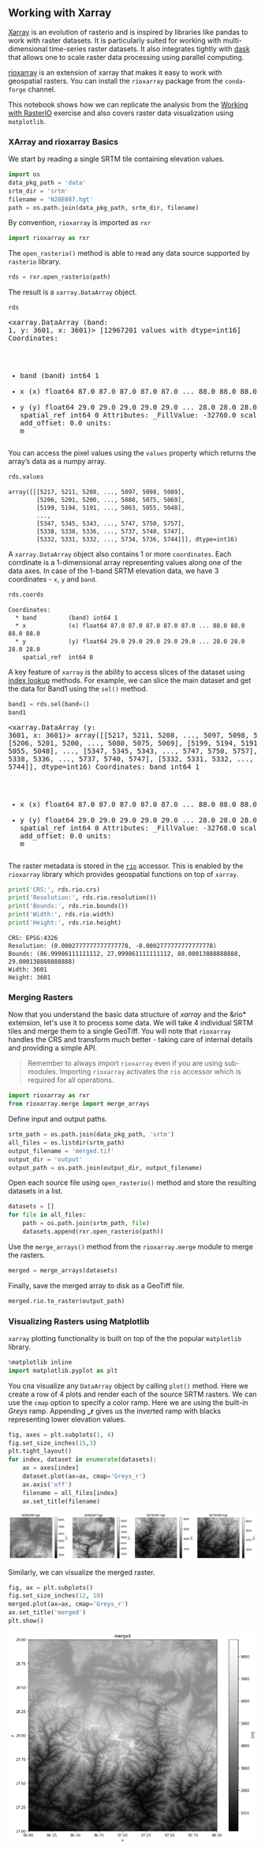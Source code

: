 ## Working with Xarray

[Xarray](http://xarray.pydata.org/) is an evolution of rasterio and is inspired by libraries like pandas to work with raster datasets. It is particularly suited for working with multi-dimensional time-series raster datasets. It also integrates tightly with [dask](https://dask.org/) that allows one to scale raster data processing using parallel computing.

[rioxarray](https://corteva.github.io/rioxarray/stable/index.html) is an extension of xarray that makes it easy to work with geospatial rasters. You can install the `rioxarray` package from the `conda-forge` channel. 

This notebook shows how we can replicate the analysis from the [Working with RasterIO](#working-with-rasterio) exercise and also covers raster data visualization using `matplotlib`. 

### XArray and rioxarray Basics

We start by reading a single SRTM tile containing elevation values.


```python
import os
data_pkg_path = 'data'
srtm_dir = 'srtm'
filename = 'N28E087.hgt'
path = os.path.join(data_pkg_path, srtm_dir, filename)
```

By convention, `rioxarray` is imported as `rxr`


```python
import rioxarray as rxr
```

The `open_rasterio()` method is able to read any data source supported by `rasterio` library.


```python
rds = rxr.open_rasterio(path)
```

The result is a `xarray.DataArray` object.


```python
rds
```




<div><svg style="position: absolute; width: 0; height: 0; overflow: hidden">
<defs>
<symbol id="icon-database" viewBox="0 0 32 32">
<path d="M16 0c-8.837 0-16 2.239-16 5v4c0 2.761 7.163 5 16 5s16-2.239 16-5v-4c0-2.761-7.163-5-16-5z"></path>
<path d="M16 17c-8.837 0-16-2.239-16-5v6c0 2.761 7.163 5 16 5s16-2.239 16-5v-6c0 2.761-7.163 5-16 5z"></path>
<path d="M16 26c-8.837 0-16-2.239-16-5v6c0 2.761 7.163 5 16 5s16-2.239 16-5v-6c0 2.761-7.163 5-16 5z"></path>
</symbol>
<symbol id="icon-file-text2" viewBox="0 0 32 32">
<path d="M28.681 7.159c-0.694-0.947-1.662-2.053-2.724-3.116s-2.169-2.030-3.116-2.724c-1.612-1.182-2.393-1.319-2.841-1.319h-15.5c-1.378 0-2.5 1.121-2.5 2.5v27c0 1.378 1.122 2.5 2.5 2.5h23c1.378 0 2.5-1.122 2.5-2.5v-19.5c0-0.448-0.137-1.23-1.319-2.841zM24.543 5.457c0.959 0.959 1.712 1.825 2.268 2.543h-4.811v-4.811c0.718 0.556 1.584 1.309 2.543 2.268zM28 29.5c0 0.271-0.229 0.5-0.5 0.5h-23c-0.271 0-0.5-0.229-0.5-0.5v-27c0-0.271 0.229-0.5 0.5-0.5 0 0 15.499-0 15.5 0v7c0 0.552 0.448 1 1 1h7v19.5z"></path>
<path d="M23 26h-14c-0.552 0-1-0.448-1-1s0.448-1 1-1h14c0.552 0 1 0.448 1 1s-0.448 1-1 1z"></path>
<path d="M23 22h-14c-0.552 0-1-0.448-1-1s0.448-1 1-1h14c0.552 0 1 0.448 1 1s-0.448 1-1 1z"></path>
<path d="M23 18h-14c-0.552 0-1-0.448-1-1s0.448-1 1-1h14c0.552 0 1 0.448 1 1s-0.448 1-1 1z"></path>
</symbol>
</defs>
</svg>
<style>/* CSS stylesheet for displaying xarray objects in jupyterlab.
 *
 */

:root {
  --xr-font-color0: var(--jp-content-font-color0, rgba(0, 0, 0, 1));
  --xr-font-color2: var(--jp-content-font-color2, rgba(0, 0, 0, 0.54));
  --xr-font-color3: var(--jp-content-font-color3, rgba(0, 0, 0, 0.38));
  --xr-border-color: var(--jp-border-color2, #e0e0e0);
  --xr-disabled-color: var(--jp-layout-color3, #bdbdbd);
  --xr-background-color: var(--jp-layout-color0, white);
  --xr-background-color-row-even: var(--jp-layout-color1, white);
  --xr-background-color-row-odd: var(--jp-layout-color2, #eeeeee);
}

html[theme=dark],
body.vscode-dark {
  --xr-font-color0: rgba(255, 255, 255, 1);
  --xr-font-color2: rgba(255, 255, 255, 0.54);
  --xr-font-color3: rgba(255, 255, 255, 0.38);
  --xr-border-color: #1F1F1F;
  --xr-disabled-color: #515151;
  --xr-background-color: #111111;
  --xr-background-color-row-even: #111111;
  --xr-background-color-row-odd: #313131;
}

.xr-wrap {
  display: block;
  min-width: 300px;
  max-width: 700px;
}

.xr-text-repr-fallback {
  /* fallback to plain text repr when CSS is not injected (untrusted notebook) */
  display: none;
}

.xr-header {
  padding-top: 6px;
  padding-bottom: 6px;
  margin-bottom: 4px;
  border-bottom: solid 1px var(--xr-border-color);
}

.xr-header > div,
.xr-header > ul {
  display: inline;
  margin-top: 0;
  margin-bottom: 0;
}

.xr-obj-type,
.xr-array-name {
  margin-left: 2px;
  margin-right: 10px;
}

.xr-obj-type {
  color: var(--xr-font-color2);
}

.xr-sections {
  padding-left: 0 !important;
  display: grid;
  grid-template-columns: 150px auto auto 1fr 20px 20px;
}

.xr-section-item {
  display: contents;
}

.xr-section-item input {
  display: none;
}

.xr-section-item input + label {
  color: var(--xr-disabled-color);
}

.xr-section-item input:enabled + label {
  cursor: pointer;
  color: var(--xr-font-color2);
}

.xr-section-item input:enabled + label:hover {
  color: var(--xr-font-color0);
}

.xr-section-summary {
  grid-column: 1;
  color: var(--xr-font-color2);
  font-weight: 500;
}

.xr-section-summary > span {
  display: inline-block;
  padding-left: 0.5em;
}

.xr-section-summary-in:disabled + label {
  color: var(--xr-font-color2);
}

.xr-section-summary-in + label:before {
  display: inline-block;
  content: '►';
  font-size: 11px;
  width: 15px;
  text-align: center;
}

.xr-section-summary-in:disabled + label:before {
  color: var(--xr-disabled-color);
}

.xr-section-summary-in:checked + label:before {
  content: '▼';
}

.xr-section-summary-in:checked + label > span {
  display: none;
}

.xr-section-summary,
.xr-section-inline-details {
  padding-top: 4px;
  padding-bottom: 4px;
}

.xr-section-inline-details {
  grid-column: 2 / -1;
}

.xr-section-details {
  display: none;
  grid-column: 1 / -1;
  margin-bottom: 5px;
}

.xr-section-summary-in:checked ~ .xr-section-details {
  display: contents;
}

.xr-array-wrap {
  grid-column: 1 / -1;
  display: grid;
  grid-template-columns: 20px auto;
}

.xr-array-wrap > label {
  grid-column: 1;
  vertical-align: top;
}

.xr-preview {
  color: var(--xr-font-color3);
}

.xr-array-preview,
.xr-array-data {
  padding: 0 5px !important;
  grid-column: 2;
}

.xr-array-data,
.xr-array-in:checked ~ .xr-array-preview {
  display: none;
}

.xr-array-in:checked ~ .xr-array-data,
.xr-array-preview {
  display: inline-block;
}

.xr-dim-list {
  display: inline-block !important;
  list-style: none;
  padding: 0 !important;
  margin: 0;
}

.xr-dim-list li {
  display: inline-block;
  padding: 0;
  margin: 0;
}

.xr-dim-list:before {
  content: '(';
}

.xr-dim-list:after {
  content: ')';
}

.xr-dim-list li:not(:last-child):after {
  content: ',';
  padding-right: 5px;
}

.xr-has-index {
  font-weight: bold;
}

.xr-var-list,
.xr-var-item {
  display: contents;
}

.xr-var-item > div,
.xr-var-item label,
.xr-var-item > .xr-var-name span {
  background-color: var(--xr-background-color-row-even);
  margin-bottom: 0;
}

.xr-var-item > .xr-var-name:hover span {
  padding-right: 5px;
}

.xr-var-list > li:nth-child(odd) > div,
.xr-var-list > li:nth-child(odd) > label,
.xr-var-list > li:nth-child(odd) > .xr-var-name span {
  background-color: var(--xr-background-color-row-odd);
}

.xr-var-name {
  grid-column: 1;
}

.xr-var-dims {
  grid-column: 2;
}

.xr-var-dtype {
  grid-column: 3;
  text-align: right;
  color: var(--xr-font-color2);
}

.xr-var-preview {
  grid-column: 4;
}

.xr-var-name,
.xr-var-dims,
.xr-var-dtype,
.xr-preview,
.xr-attrs dt {
  white-space: nowrap;
  overflow: hidden;
  text-overflow: ellipsis;
  padding-right: 10px;
}

.xr-var-name:hover,
.xr-var-dims:hover,
.xr-var-dtype:hover,
.xr-attrs dt:hover {
  overflow: visible;
  width: auto;
  z-index: 1;
}

.xr-var-attrs,
.xr-var-data {
  display: none;
  background-color: var(--xr-background-color) !important;
  padding-bottom: 5px !important;
}

.xr-var-attrs-in:checked ~ .xr-var-attrs,
.xr-var-data-in:checked ~ .xr-var-data {
  display: block;
}

.xr-var-data > table {
  float: right;
}

.xr-var-name span,
.xr-var-data,
.xr-attrs {
  padding-left: 25px !important;
}

.xr-attrs,
.xr-var-attrs,
.xr-var-data {
  grid-column: 1 / -1;
}

dl.xr-attrs {
  padding: 0;
  margin: 0;
  display: grid;
  grid-template-columns: 125px auto;
}

.xr-attrs dt,
.xr-attrs dd {
  padding: 0;
  margin: 0;
  float: left;
  padding-right: 10px;
  width: auto;
}

.xr-attrs dt {
  font-weight: normal;
  grid-column: 1;
}

.xr-attrs dt:hover span {
  display: inline-block;
  background: var(--xr-background-color);
  padding-right: 10px;
}

.xr-attrs dd {
  grid-column: 2;
  white-space: pre-wrap;
  word-break: break-all;
}

.xr-icon-database,
.xr-icon-file-text2 {
  display: inline-block;
  vertical-align: middle;
  width: 1em;
  height: 1.5em !important;
  stroke-width: 0;
  stroke: currentColor;
  fill: currentColor;
}
</style><pre class='xr-text-repr-fallback'>&lt;xarray.DataArray (band: 1, y: 3601, x: 3601)&gt;
[12967201 values with dtype=int16]
Coordinates:
  * band         (band) int64 1
  * x            (x) float64 87.0 87.0 87.0 87.0 87.0 ... 88.0 88.0 88.0 88.0
  * y            (y) float64 29.0 29.0 29.0 29.0 29.0 ... 28.0 28.0 28.0 28.0
    spatial_ref  int64 0
Attributes:
    _FillValue:    -32768.0
    scale_factor:  1.0
    add_offset:    0.0
    units:         m</pre><div class='xr-wrap' hidden><div class='xr-header'><div class='xr-obj-type'>xarray.DataArray</div><div class='xr-array-name'></div><ul class='xr-dim-list'><li><span class='xr-has-index'>band</span>: 1</li><li><span class='xr-has-index'>y</span>: 3601</li><li><span class='xr-has-index'>x</span>: 3601</li></ul></div><ul class='xr-sections'><li class='xr-section-item'><div class='xr-array-wrap'><input id='section-de7184ca-0457-4e84-8812-a516cebec7b8' class='xr-array-in' type='checkbox' checked><label for='section-de7184ca-0457-4e84-8812-a516cebec7b8' title='Show/hide data repr'><svg class='icon xr-icon-database'><use xlink:href='#icon-database'></use></svg></label><div class='xr-array-preview xr-preview'><span>...</span></div><div class='xr-array-data'><pre>[12967201 values with dtype=int16]</pre></div></div></li><li class='xr-section-item'><input id='section-d4921220-8432-4320-b704-2a3960c77a43' class='xr-section-summary-in' type='checkbox'  checked><label for='section-d4921220-8432-4320-b704-2a3960c77a43' class='xr-section-summary' >Coordinates: <span>(4)</span></label><div class='xr-section-inline-details'></div><div class='xr-section-details'><ul class='xr-var-list'><li class='xr-var-item'><div class='xr-var-name'><span class='xr-has-index'>band</span></div><div class='xr-var-dims'>(band)</div><div class='xr-var-dtype'>int64</div><div class='xr-var-preview xr-preview'>1</div><input id='attrs-b755b309-4302-4349-8c65-df990e753517' class='xr-var-attrs-in' type='checkbox' disabled><label for='attrs-b755b309-4302-4349-8c65-df990e753517' title='Show/Hide attributes'><svg class='icon xr-icon-file-text2'><use xlink:href='#icon-file-text2'></use></svg></label><input id='data-2d2d6085-c325-4d20-80a7-afa82bc7df57' class='xr-var-data-in' type='checkbox'><label for='data-2d2d6085-c325-4d20-80a7-afa82bc7df57' title='Show/Hide data repr'><svg class='icon xr-icon-database'><use xlink:href='#icon-database'></use></svg></label><div class='xr-var-attrs'><dl class='xr-attrs'></dl></div><div class='xr-var-data'><pre>array([1])</pre></div></li><li class='xr-var-item'><div class='xr-var-name'><span class='xr-has-index'>x</span></div><div class='xr-var-dims'>(x)</div><div class='xr-var-dtype'>float64</div><div class='xr-var-preview xr-preview'>87.0 87.0 87.0 ... 88.0 88.0 88.0</div><input id='attrs-e92ba693-c0a0-49bb-9f3b-f7ca60c43ec6' class='xr-var-attrs-in' type='checkbox' disabled><label for='attrs-e92ba693-c0a0-49bb-9f3b-f7ca60c43ec6' title='Show/Hide attributes'><svg class='icon xr-icon-file-text2'><use xlink:href='#icon-file-text2'></use></svg></label><input id='data-13658dc0-f138-4009-bd89-7f00c846c702' class='xr-var-data-in' type='checkbox'><label for='data-13658dc0-f138-4009-bd89-7f00c846c702' title='Show/Hide data repr'><svg class='icon xr-icon-database'><use xlink:href='#icon-database'></use></svg></label><div class='xr-var-attrs'><dl class='xr-attrs'></dl></div><div class='xr-var-data'><pre>array([87.      , 87.000278, 87.000556, ..., 87.999444, 87.999722, 88.      ])</pre></div></li><li class='xr-var-item'><div class='xr-var-name'><span class='xr-has-index'>y</span></div><div class='xr-var-dims'>(y)</div><div class='xr-var-dtype'>float64</div><div class='xr-var-preview xr-preview'>29.0 29.0 29.0 ... 28.0 28.0 28.0</div><input id='attrs-1df92fb6-b9e0-41ba-ace4-3c86e2de3618' class='xr-var-attrs-in' type='checkbox' disabled><label for='attrs-1df92fb6-b9e0-41ba-ace4-3c86e2de3618' title='Show/Hide attributes'><svg class='icon xr-icon-file-text2'><use xlink:href='#icon-file-text2'></use></svg></label><input id='data-fa40ae0a-5df1-43bf-b0de-74eb07c4613c' class='xr-var-data-in' type='checkbox'><label for='data-fa40ae0a-5df1-43bf-b0de-74eb07c4613c' title='Show/Hide data repr'><svg class='icon xr-icon-database'><use xlink:href='#icon-database'></use></svg></label><div class='xr-var-attrs'><dl class='xr-attrs'></dl></div><div class='xr-var-data'><pre>array([29.      , 28.999722, 28.999444, ..., 28.000556, 28.000278, 28.      ])</pre></div></li><li class='xr-var-item'><div class='xr-var-name'><span>spatial_ref</span></div><div class='xr-var-dims'>()</div><div class='xr-var-dtype'>int64</div><div class='xr-var-preview xr-preview'>0</div><input id='attrs-5c1e830a-dadf-4e34-97bc-d7ba4a64379c' class='xr-var-attrs-in' type='checkbox' ><label for='attrs-5c1e830a-dadf-4e34-97bc-d7ba4a64379c' title='Show/Hide attributes'><svg class='icon xr-icon-file-text2'><use xlink:href='#icon-file-text2'></use></svg></label><input id='data-9e9f32e0-0835-4ff5-9a14-4261f5350eb1' class='xr-var-data-in' type='checkbox'><label for='data-9e9f32e0-0835-4ff5-9a14-4261f5350eb1' title='Show/Hide data repr'><svg class='icon xr-icon-database'><use xlink:href='#icon-database'></use></svg></label><div class='xr-var-attrs'><dl class='xr-attrs'><dt><span>crs_wkt :</span></dt><dd>GEOGCS[&quot;WGS 84&quot;,DATUM[&quot;WGS_1984&quot;,SPHEROID[&quot;WGS 84&quot;,6378137,298.257223563,AUTHORITY[&quot;EPSG&quot;,&quot;7030&quot;]],AUTHORITY[&quot;EPSG&quot;,&quot;6326&quot;]],PRIMEM[&quot;Greenwich&quot;,0,AUTHORITY[&quot;EPSG&quot;,&quot;8901&quot;]],UNIT[&quot;degree&quot;,0.0174532925199433,AUTHORITY[&quot;EPSG&quot;,&quot;9122&quot;]],AXIS[&quot;Latitude&quot;,NORTH],AXIS[&quot;Longitude&quot;,EAST],AUTHORITY[&quot;EPSG&quot;,&quot;4326&quot;]]</dd><dt><span>semi_major_axis :</span></dt><dd>6378137.0</dd><dt><span>semi_minor_axis :</span></dt><dd>6356752.314245179</dd><dt><span>inverse_flattening :</span></dt><dd>298.257223563</dd><dt><span>reference_ellipsoid_name :</span></dt><dd>WGS 84</dd><dt><span>longitude_of_prime_meridian :</span></dt><dd>0.0</dd><dt><span>prime_meridian_name :</span></dt><dd>Greenwich</dd><dt><span>geographic_crs_name :</span></dt><dd>WGS 84</dd><dt><span>grid_mapping_name :</span></dt><dd>latitude_longitude</dd><dt><span>spatial_ref :</span></dt><dd>GEOGCS[&quot;WGS 84&quot;,DATUM[&quot;WGS_1984&quot;,SPHEROID[&quot;WGS 84&quot;,6378137,298.257223563,AUTHORITY[&quot;EPSG&quot;,&quot;7030&quot;]],AUTHORITY[&quot;EPSG&quot;,&quot;6326&quot;]],PRIMEM[&quot;Greenwich&quot;,0,AUTHORITY[&quot;EPSG&quot;,&quot;8901&quot;]],UNIT[&quot;degree&quot;,0.0174532925199433,AUTHORITY[&quot;EPSG&quot;,&quot;9122&quot;]],AXIS[&quot;Latitude&quot;,NORTH],AXIS[&quot;Longitude&quot;,EAST],AUTHORITY[&quot;EPSG&quot;,&quot;4326&quot;]]</dd><dt><span>GeoTransform :</span></dt><dd>86.99986111111112 0.0002777777777777778 0.0 29.000138888888888 0.0 -0.0002777777777777778</dd></dl></div><div class='xr-var-data'><pre>array(0)</pre></div></li></ul></div></li><li class='xr-section-item'><input id='section-801dd095-0761-42e9-8dc4-c9752d14031b' class='xr-section-summary-in' type='checkbox'  checked><label for='section-801dd095-0761-42e9-8dc4-c9752d14031b' class='xr-section-summary' >Attributes: <span>(4)</span></label><div class='xr-section-inline-details'></div><div class='xr-section-details'><dl class='xr-attrs'><dt><span>_FillValue :</span></dt><dd>-32768.0</dd><dt><span>scale_factor :</span></dt><dd>1.0</dd><dt><span>add_offset :</span></dt><dd>0.0</dd><dt><span>units :</span></dt><dd>m</dd></dl></div></li></ul></div></div>



You can access the pixel values using the `values` property which returns the array’s data as a numpy array.


```python
rds.values
```




    array([[[5217, 5211, 5208, ..., 5097, 5098, 5089],
            [5206, 5201, 5200, ..., 5080, 5075, 5069],
            [5199, 5194, 5191, ..., 5063, 5055, 5048],
            ...,
            [5347, 5345, 5343, ..., 5747, 5750, 5757],
            [5338, 5338, 5336, ..., 5737, 5740, 5747],
            [5332, 5331, 5332, ..., 5734, 5736, 5744]]], dtype=int16)



A `xarray.DataArray` object also contains 1 or more `coordinates`. Each corrdinate is a 1-dimensional array representing values along one of the data axes. In case of the 1-band SRTM elevation data, we have 3 coordinates - `x`, `y` and `band`.


```python
rds.coords
```




    Coordinates:
      * band         (band) int64 1
      * x            (x) float64 87.0 87.0 87.0 87.0 87.0 ... 88.0 88.0 88.0 88.0
      * y            (y) float64 29.0 29.0 29.0 29.0 29.0 ... 28.0 28.0 28.0 28.0
        spatial_ref  int64 0



A key feature of `xarray` is the ability to access slices of the dataset using [index lookup](http://xarray.pydata.org/en/stable/user-guide/indexing.html) methods. For example, we can slice the main dataset and get the data for Band1 using the `sel()` method.


```python
band1 = rds.sel(band=1)
band1
```




<div><svg style="position: absolute; width: 0; height: 0; overflow: hidden">
<defs>
<symbol id="icon-database" viewBox="0 0 32 32">
<path d="M16 0c-8.837 0-16 2.239-16 5v4c0 2.761 7.163 5 16 5s16-2.239 16-5v-4c0-2.761-7.163-5-16-5z"></path>
<path d="M16 17c-8.837 0-16-2.239-16-5v6c0 2.761 7.163 5 16 5s16-2.239 16-5v-6c0 2.761-7.163 5-16 5z"></path>
<path d="M16 26c-8.837 0-16-2.239-16-5v6c0 2.761 7.163 5 16 5s16-2.239 16-5v-6c0 2.761-7.163 5-16 5z"></path>
</symbol>
<symbol id="icon-file-text2" viewBox="0 0 32 32">
<path d="M28.681 7.159c-0.694-0.947-1.662-2.053-2.724-3.116s-2.169-2.030-3.116-2.724c-1.612-1.182-2.393-1.319-2.841-1.319h-15.5c-1.378 0-2.5 1.121-2.5 2.5v27c0 1.378 1.122 2.5 2.5 2.5h23c1.378 0 2.5-1.122 2.5-2.5v-19.5c0-0.448-0.137-1.23-1.319-2.841zM24.543 5.457c0.959 0.959 1.712 1.825 2.268 2.543h-4.811v-4.811c0.718 0.556 1.584 1.309 2.543 2.268zM28 29.5c0 0.271-0.229 0.5-0.5 0.5h-23c-0.271 0-0.5-0.229-0.5-0.5v-27c0-0.271 0.229-0.5 0.5-0.5 0 0 15.499-0 15.5 0v7c0 0.552 0.448 1 1 1h7v19.5z"></path>
<path d="M23 26h-14c-0.552 0-1-0.448-1-1s0.448-1 1-1h14c0.552 0 1 0.448 1 1s-0.448 1-1 1z"></path>
<path d="M23 22h-14c-0.552 0-1-0.448-1-1s0.448-1 1-1h14c0.552 0 1 0.448 1 1s-0.448 1-1 1z"></path>
<path d="M23 18h-14c-0.552 0-1-0.448-1-1s0.448-1 1-1h14c0.552 0 1 0.448 1 1s-0.448 1-1 1z"></path>
</symbol>
</defs>
</svg>
<style>/* CSS stylesheet for displaying xarray objects in jupyterlab.
 *
 */

:root {
  --xr-font-color0: var(--jp-content-font-color0, rgba(0, 0, 0, 1));
  --xr-font-color2: var(--jp-content-font-color2, rgba(0, 0, 0, 0.54));
  --xr-font-color3: var(--jp-content-font-color3, rgba(0, 0, 0, 0.38));
  --xr-border-color: var(--jp-border-color2, #e0e0e0);
  --xr-disabled-color: var(--jp-layout-color3, #bdbdbd);
  --xr-background-color: var(--jp-layout-color0, white);
  --xr-background-color-row-even: var(--jp-layout-color1, white);
  --xr-background-color-row-odd: var(--jp-layout-color2, #eeeeee);
}

html[theme=dark],
body.vscode-dark {
  --xr-font-color0: rgba(255, 255, 255, 1);
  --xr-font-color2: rgba(255, 255, 255, 0.54);
  --xr-font-color3: rgba(255, 255, 255, 0.38);
  --xr-border-color: #1F1F1F;
  --xr-disabled-color: #515151;
  --xr-background-color: #111111;
  --xr-background-color-row-even: #111111;
  --xr-background-color-row-odd: #313131;
}

.xr-wrap {
  display: block;
  min-width: 300px;
  max-width: 700px;
}

.xr-text-repr-fallback {
  /* fallback to plain text repr when CSS is not injected (untrusted notebook) */
  display: none;
}

.xr-header {
  padding-top: 6px;
  padding-bottom: 6px;
  margin-bottom: 4px;
  border-bottom: solid 1px var(--xr-border-color);
}

.xr-header > div,
.xr-header > ul {
  display: inline;
  margin-top: 0;
  margin-bottom: 0;
}

.xr-obj-type,
.xr-array-name {
  margin-left: 2px;
  margin-right: 10px;
}

.xr-obj-type {
  color: var(--xr-font-color2);
}

.xr-sections {
  padding-left: 0 !important;
  display: grid;
  grid-template-columns: 150px auto auto 1fr 20px 20px;
}

.xr-section-item {
  display: contents;
}

.xr-section-item input {
  display: none;
}

.xr-section-item input + label {
  color: var(--xr-disabled-color);
}

.xr-section-item input:enabled + label {
  cursor: pointer;
  color: var(--xr-font-color2);
}

.xr-section-item input:enabled + label:hover {
  color: var(--xr-font-color0);
}

.xr-section-summary {
  grid-column: 1;
  color: var(--xr-font-color2);
  font-weight: 500;
}

.xr-section-summary > span {
  display: inline-block;
  padding-left: 0.5em;
}

.xr-section-summary-in:disabled + label {
  color: var(--xr-font-color2);
}

.xr-section-summary-in + label:before {
  display: inline-block;
  content: '►';
  font-size: 11px;
  width: 15px;
  text-align: center;
}

.xr-section-summary-in:disabled + label:before {
  color: var(--xr-disabled-color);
}

.xr-section-summary-in:checked + label:before {
  content: '▼';
}

.xr-section-summary-in:checked + label > span {
  display: none;
}

.xr-section-summary,
.xr-section-inline-details {
  padding-top: 4px;
  padding-bottom: 4px;
}

.xr-section-inline-details {
  grid-column: 2 / -1;
}

.xr-section-details {
  display: none;
  grid-column: 1 / -1;
  margin-bottom: 5px;
}

.xr-section-summary-in:checked ~ .xr-section-details {
  display: contents;
}

.xr-array-wrap {
  grid-column: 1 / -1;
  display: grid;
  grid-template-columns: 20px auto;
}

.xr-array-wrap > label {
  grid-column: 1;
  vertical-align: top;
}

.xr-preview {
  color: var(--xr-font-color3);
}

.xr-array-preview,
.xr-array-data {
  padding: 0 5px !important;
  grid-column: 2;
}

.xr-array-data,
.xr-array-in:checked ~ .xr-array-preview {
  display: none;
}

.xr-array-in:checked ~ .xr-array-data,
.xr-array-preview {
  display: inline-block;
}

.xr-dim-list {
  display: inline-block !important;
  list-style: none;
  padding: 0 !important;
  margin: 0;
}

.xr-dim-list li {
  display: inline-block;
  padding: 0;
  margin: 0;
}

.xr-dim-list:before {
  content: '(';
}

.xr-dim-list:after {
  content: ')';
}

.xr-dim-list li:not(:last-child):after {
  content: ',';
  padding-right: 5px;
}

.xr-has-index {
  font-weight: bold;
}

.xr-var-list,
.xr-var-item {
  display: contents;
}

.xr-var-item > div,
.xr-var-item label,
.xr-var-item > .xr-var-name span {
  background-color: var(--xr-background-color-row-even);
  margin-bottom: 0;
}

.xr-var-item > .xr-var-name:hover span {
  padding-right: 5px;
}

.xr-var-list > li:nth-child(odd) > div,
.xr-var-list > li:nth-child(odd) > label,
.xr-var-list > li:nth-child(odd) > .xr-var-name span {
  background-color: var(--xr-background-color-row-odd);
}

.xr-var-name {
  grid-column: 1;
}

.xr-var-dims {
  grid-column: 2;
}

.xr-var-dtype {
  grid-column: 3;
  text-align: right;
  color: var(--xr-font-color2);
}

.xr-var-preview {
  grid-column: 4;
}

.xr-var-name,
.xr-var-dims,
.xr-var-dtype,
.xr-preview,
.xr-attrs dt {
  white-space: nowrap;
  overflow: hidden;
  text-overflow: ellipsis;
  padding-right: 10px;
}

.xr-var-name:hover,
.xr-var-dims:hover,
.xr-var-dtype:hover,
.xr-attrs dt:hover {
  overflow: visible;
  width: auto;
  z-index: 1;
}

.xr-var-attrs,
.xr-var-data {
  display: none;
  background-color: var(--xr-background-color) !important;
  padding-bottom: 5px !important;
}

.xr-var-attrs-in:checked ~ .xr-var-attrs,
.xr-var-data-in:checked ~ .xr-var-data {
  display: block;
}

.xr-var-data > table {
  float: right;
}

.xr-var-name span,
.xr-var-data,
.xr-attrs {
  padding-left: 25px !important;
}

.xr-attrs,
.xr-var-attrs,
.xr-var-data {
  grid-column: 1 / -1;
}

dl.xr-attrs {
  padding: 0;
  margin: 0;
  display: grid;
  grid-template-columns: 125px auto;
}

.xr-attrs dt,
.xr-attrs dd {
  padding: 0;
  margin: 0;
  float: left;
  padding-right: 10px;
  width: auto;
}

.xr-attrs dt {
  font-weight: normal;
  grid-column: 1;
}

.xr-attrs dt:hover span {
  display: inline-block;
  background: var(--xr-background-color);
  padding-right: 10px;
}

.xr-attrs dd {
  grid-column: 2;
  white-space: pre-wrap;
  word-break: break-all;
}

.xr-icon-database,
.xr-icon-file-text2 {
  display: inline-block;
  vertical-align: middle;
  width: 1em;
  height: 1.5em !important;
  stroke-width: 0;
  stroke: currentColor;
  fill: currentColor;
}
</style><pre class='xr-text-repr-fallback'>&lt;xarray.DataArray (y: 3601, x: 3601)&gt;
array([[5217, 5211, 5208, ..., 5097, 5098, 5089],
       [5206, 5201, 5200, ..., 5080, 5075, 5069],
       [5199, 5194, 5191, ..., 5063, 5055, 5048],
       ...,
       [5347, 5345, 5343, ..., 5747, 5750, 5757],
       [5338, 5338, 5336, ..., 5737, 5740, 5747],
       [5332, 5331, 5332, ..., 5734, 5736, 5744]], dtype=int16)
Coordinates:
    band         int64 1
  * x            (x) float64 87.0 87.0 87.0 87.0 87.0 ... 88.0 88.0 88.0 88.0
  * y            (y) float64 29.0 29.0 29.0 29.0 29.0 ... 28.0 28.0 28.0 28.0
    spatial_ref  int64 0
Attributes:
    _FillValue:    -32768.0
    scale_factor:  1.0
    add_offset:    0.0
    units:         m</pre><div class='xr-wrap' hidden><div class='xr-header'><div class='xr-obj-type'>xarray.DataArray</div><div class='xr-array-name'></div><ul class='xr-dim-list'><li><span class='xr-has-index'>y</span>: 3601</li><li><span class='xr-has-index'>x</span>: 3601</li></ul></div><ul class='xr-sections'><li class='xr-section-item'><div class='xr-array-wrap'><input id='section-d2ab5504-30dc-4270-a1fd-fbf25946e0bb' class='xr-array-in' type='checkbox' checked><label for='section-d2ab5504-30dc-4270-a1fd-fbf25946e0bb' title='Show/hide data repr'><svg class='icon xr-icon-database'><use xlink:href='#icon-database'></use></svg></label><div class='xr-array-preview xr-preview'><span>5217 5211 5208 5204 5201 5198 5193 ... 5742 5735 5733 5734 5736 5744</span></div><div class='xr-array-data'><pre>array([[5217, 5211, 5208, ..., 5097, 5098, 5089],
       [5206, 5201, 5200, ..., 5080, 5075, 5069],
       [5199, 5194, 5191, ..., 5063, 5055, 5048],
       ...,
       [5347, 5345, 5343, ..., 5747, 5750, 5757],
       [5338, 5338, 5336, ..., 5737, 5740, 5747],
       [5332, 5331, 5332, ..., 5734, 5736, 5744]], dtype=int16)</pre></div></div></li><li class='xr-section-item'><input id='section-10c98227-96d8-4073-8c93-db9a013ff8a9' class='xr-section-summary-in' type='checkbox'  checked><label for='section-10c98227-96d8-4073-8c93-db9a013ff8a9' class='xr-section-summary' >Coordinates: <span>(4)</span></label><div class='xr-section-inline-details'></div><div class='xr-section-details'><ul class='xr-var-list'><li class='xr-var-item'><div class='xr-var-name'><span>band</span></div><div class='xr-var-dims'>()</div><div class='xr-var-dtype'>int64</div><div class='xr-var-preview xr-preview'>1</div><input id='attrs-c2008113-407e-4f1f-a5dc-8b1cf36f7cb6' class='xr-var-attrs-in' type='checkbox' disabled><label for='attrs-c2008113-407e-4f1f-a5dc-8b1cf36f7cb6' title='Show/Hide attributes'><svg class='icon xr-icon-file-text2'><use xlink:href='#icon-file-text2'></use></svg></label><input id='data-2ab2c36d-35db-46a4-ba81-184ba00e0d08' class='xr-var-data-in' type='checkbox'><label for='data-2ab2c36d-35db-46a4-ba81-184ba00e0d08' title='Show/Hide data repr'><svg class='icon xr-icon-database'><use xlink:href='#icon-database'></use></svg></label><div class='xr-var-attrs'><dl class='xr-attrs'></dl></div><div class='xr-var-data'><pre>array(1)</pre></div></li><li class='xr-var-item'><div class='xr-var-name'><span class='xr-has-index'>x</span></div><div class='xr-var-dims'>(x)</div><div class='xr-var-dtype'>float64</div><div class='xr-var-preview xr-preview'>87.0 87.0 87.0 ... 88.0 88.0 88.0</div><input id='attrs-ec2f634f-ff3b-44e9-8f9c-8fbfd00b9403' class='xr-var-attrs-in' type='checkbox' disabled><label for='attrs-ec2f634f-ff3b-44e9-8f9c-8fbfd00b9403' title='Show/Hide attributes'><svg class='icon xr-icon-file-text2'><use xlink:href='#icon-file-text2'></use></svg></label><input id='data-a0a758fa-c753-430e-ae54-b70ee5bb0054' class='xr-var-data-in' type='checkbox'><label for='data-a0a758fa-c753-430e-ae54-b70ee5bb0054' title='Show/Hide data repr'><svg class='icon xr-icon-database'><use xlink:href='#icon-database'></use></svg></label><div class='xr-var-attrs'><dl class='xr-attrs'></dl></div><div class='xr-var-data'><pre>array([87.      , 87.000278, 87.000556, ..., 87.999444, 87.999722, 88.      ])</pre></div></li><li class='xr-var-item'><div class='xr-var-name'><span class='xr-has-index'>y</span></div><div class='xr-var-dims'>(y)</div><div class='xr-var-dtype'>float64</div><div class='xr-var-preview xr-preview'>29.0 29.0 29.0 ... 28.0 28.0 28.0</div><input id='attrs-f22af8eb-1513-4089-9d2f-70646864339e' class='xr-var-attrs-in' type='checkbox' disabled><label for='attrs-f22af8eb-1513-4089-9d2f-70646864339e' title='Show/Hide attributes'><svg class='icon xr-icon-file-text2'><use xlink:href='#icon-file-text2'></use></svg></label><input id='data-79c69d47-5c64-4fca-b91d-d2b7d81e361d' class='xr-var-data-in' type='checkbox'><label for='data-79c69d47-5c64-4fca-b91d-d2b7d81e361d' title='Show/Hide data repr'><svg class='icon xr-icon-database'><use xlink:href='#icon-database'></use></svg></label><div class='xr-var-attrs'><dl class='xr-attrs'></dl></div><div class='xr-var-data'><pre>array([29.      , 28.999722, 28.999444, ..., 28.000556, 28.000278, 28.      ])</pre></div></li><li class='xr-var-item'><div class='xr-var-name'><span>spatial_ref</span></div><div class='xr-var-dims'>()</div><div class='xr-var-dtype'>int64</div><div class='xr-var-preview xr-preview'>0</div><input id='attrs-86f1bcf8-6023-4ce4-bcce-8b228b1f2435' class='xr-var-attrs-in' type='checkbox' ><label for='attrs-86f1bcf8-6023-4ce4-bcce-8b228b1f2435' title='Show/Hide attributes'><svg class='icon xr-icon-file-text2'><use xlink:href='#icon-file-text2'></use></svg></label><input id='data-00929768-95d3-4adf-a8b6-70389e131511' class='xr-var-data-in' type='checkbox'><label for='data-00929768-95d3-4adf-a8b6-70389e131511' title='Show/Hide data repr'><svg class='icon xr-icon-database'><use xlink:href='#icon-database'></use></svg></label><div class='xr-var-attrs'><dl class='xr-attrs'><dt><span>crs_wkt :</span></dt><dd>GEOGCS[&quot;WGS 84&quot;,DATUM[&quot;WGS_1984&quot;,SPHEROID[&quot;WGS 84&quot;,6378137,298.257223563,AUTHORITY[&quot;EPSG&quot;,&quot;7030&quot;]],AUTHORITY[&quot;EPSG&quot;,&quot;6326&quot;]],PRIMEM[&quot;Greenwich&quot;,0,AUTHORITY[&quot;EPSG&quot;,&quot;8901&quot;]],UNIT[&quot;degree&quot;,0.0174532925199433,AUTHORITY[&quot;EPSG&quot;,&quot;9122&quot;]],AXIS[&quot;Latitude&quot;,NORTH],AXIS[&quot;Longitude&quot;,EAST],AUTHORITY[&quot;EPSG&quot;,&quot;4326&quot;]]</dd><dt><span>semi_major_axis :</span></dt><dd>6378137.0</dd><dt><span>semi_minor_axis :</span></dt><dd>6356752.314245179</dd><dt><span>inverse_flattening :</span></dt><dd>298.257223563</dd><dt><span>reference_ellipsoid_name :</span></dt><dd>WGS 84</dd><dt><span>longitude_of_prime_meridian :</span></dt><dd>0.0</dd><dt><span>prime_meridian_name :</span></dt><dd>Greenwich</dd><dt><span>geographic_crs_name :</span></dt><dd>WGS 84</dd><dt><span>grid_mapping_name :</span></dt><dd>latitude_longitude</dd><dt><span>spatial_ref :</span></dt><dd>GEOGCS[&quot;WGS 84&quot;,DATUM[&quot;WGS_1984&quot;,SPHEROID[&quot;WGS 84&quot;,6378137,298.257223563,AUTHORITY[&quot;EPSG&quot;,&quot;7030&quot;]],AUTHORITY[&quot;EPSG&quot;,&quot;6326&quot;]],PRIMEM[&quot;Greenwich&quot;,0,AUTHORITY[&quot;EPSG&quot;,&quot;8901&quot;]],UNIT[&quot;degree&quot;,0.0174532925199433,AUTHORITY[&quot;EPSG&quot;,&quot;9122&quot;]],AXIS[&quot;Latitude&quot;,NORTH],AXIS[&quot;Longitude&quot;,EAST],AUTHORITY[&quot;EPSG&quot;,&quot;4326&quot;]]</dd><dt><span>GeoTransform :</span></dt><dd>86.99986111111112 0.0002777777777777778 0.0 29.000138888888888 0.0 -0.0002777777777777778</dd></dl></div><div class='xr-var-data'><pre>array(0)</pre></div></li></ul></div></li><li class='xr-section-item'><input id='section-e3bacd9e-6442-4213-87b0-2cc8a9b6b599' class='xr-section-summary-in' type='checkbox'  checked><label for='section-e3bacd9e-6442-4213-87b0-2cc8a9b6b599' class='xr-section-summary' >Attributes: <span>(4)</span></label><div class='xr-section-inline-details'></div><div class='xr-section-details'><dl class='xr-attrs'><dt><span>_FillValue :</span></dt><dd>-32768.0</dd><dt><span>scale_factor :</span></dt><dd>1.0</dd><dt><span>add_offset :</span></dt><dd>0.0</dd><dt><span>units :</span></dt><dd>m</dd></dl></div></li></ul></div></div>



The raster metadata is stored in the [`rio`](https://corteva.github.io/rioxarray/stable/rioxarray.html#rioxarray-rio-accessors) accessor. This is enabled by the `rioxarray` library which provides geospatial functions on top of `xarray`. 


```python
print('CRS:', rds.rio.crs)
print('Resolution:', rds.rio.resolution())
print('Bounds:', rds.rio.bounds())
print('Width:', rds.rio.width)
print('Height:', rds.rio.height)
```

    CRS: EPSG:4326
    Resolution: (0.0002777777777777778, -0.0002777777777777778)
    Bounds: (86.99986111111112, 27.999861111111112, 88.00013888888888, 29.000138888888888)
    Width: 3601
    Height: 3601


### Merging Rasters

Now that you understand the basic data structure of *xarray* and the &rio* extension, let's use it to process some data. We will take 4 individual SRTM tiles and merge them to a single GeoTiff. You will note that `rioxarray` handles the CRS and transform much better - taking care of internal details and providing a simple API.

> Remember to always import `rioxarray` even if you are using sub-modules. Importing `rioxarray` activates the `rio` accessor which is required for all operations.


```python
import rioxarray as rxr
from rioxarray.merge import merge_arrays
```

Define input and output paths.


```python
srtm_path = os.path.join(data_pkg_path, 'srtm')
all_files = os.listdir(srtm_path)
output_filename = 'merged.tif'
output_dir = 'output'
output_path = os.path.join(output_dir, output_filename)
```

Open each source file using `open_rasterio()` method and store the resulting datasets in a list.


```python
datasets = []
for file in all_files:
    path = os.path.join(srtm_path, file)
    datasets.append(rxr.open_rasterio(path))
```

Use the `merge_arrays()` method from the `rioxarray.merge` module to merge the rasters.


```python
merged = merge_arrays(datasets)
```

Finally, save the merged array to disk as a GeoTiff file.


```python
merged.rio.to_raster(output_path)
```

### Visualizing Rasters using Matplotlib

`xarray` plotting functionality is built on top of the the popular `matplotlib` library. 


```python
%matplotlib inline
import matplotlib.pyplot as plt
```

You cna visualize any `DataArray` object by calling `plot()` method. Here we create a row of 4 plots and render each of the source SRTM rasters. We can use the `cmap` option to specify a color ramp. Here we are using the built-in *Greys* ramp. Appending **_r** gives us the inverted ramp with blacks representing lower elevation values.


```python
fig, axes = plt.subplots(1, 4)
fig.set_size_inches(15,3)
plt.tight_layout()
for index, dataset in enumerate(datasets):
    ax = axes[index]
    dataset.plot(ax=ax, cmap='Greys_r')
    ax.axis('off')
    filename = all_files[index]
    ax.set_title(filename)
```


    
![](supplement2_working_with_xarray_files/supplement2_working_with_xarray_32_0.png)
    


Similarly, we can visualize the merged raster.


```python
fig, ax = plt.subplots()
fig.set_size_inches(12, 10)
merged.plot(ax=ax, cmap='Greys_r')
ax.set_title('merged')
plt.show()
```


    
![](supplement2_working_with_xarray_files/supplement2_working_with_xarray_34_0.png)
    

